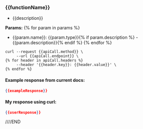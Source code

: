 
### **{{functionName}}**
- {{description}}

**Params:** 
{% for param in params %}
- {{param.name}}: {{param.type}}{% if param.description %} - {{param.description}}{% endif %}
{% endfor %}


```shell 
curl --request {{apiCall.method}} \
     --url {{apiCall.endpoint}} \
{% for header in apiCall.headers %}
     --header '{{header.key}}: {{header.value}}' \
{% endfor %}
```

#### Example response from current docs:
```json
{{exampleResponse}}
```
#### My response using curl:
```json
{{userResponse}}
```

////END
